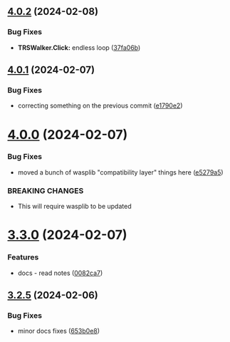 ## [4.0.2](https://github.com/Torwent/SRL-T/compare/v4.0.1...v4.0.2) (2024-02-08)


### Bug Fixes

* **TRSWalker.Click:** endless loop ([37fa06b](https://github.com/Torwent/SRL-T/commit/37fa06be4e3cc979cb859c6e1cd677ca21b94df0))



## [4.0.1](https://github.com/Torwent/SRL-T/compare/v4.0.0...v4.0.1) (2024-02-07)


### Bug Fixes

* correcting something on the previous commit ([e1790e2](https://github.com/Torwent/SRL-T/commit/e1790e27b0808df79f3e12f317f75bd5c1d8b17c))



# [4.0.0](https://github.com/Torwent/SRL-T/compare/v3.3.0...v4.0.0) (2024-02-07)


### Bug Fixes

* moved a bunch of wasplib "compatibility layer" things here ([e5279a5](https://github.com/Torwent/SRL-T/commit/e5279a5fee961b75abd57bd73815ff309ded118e))


### BREAKING CHANGES

* This will require wasplib to be updated



# [3.3.0](https://github.com/Torwent/SRL-T/compare/v3.2.5...v3.3.0) (2024-02-07)


### Features

* docs - read notes ([0082ca7](https://github.com/Torwent/SRL-T/commit/0082ca77a3ef8148008e1f5f067e45a0f43a9df3))



## [3.2.5](https://github.com/Torwent/SRL-T/compare/v3.2.4...v3.2.5) (2024-02-06)


### Bug Fixes

* minor docs fixes ([653b0e8](https://github.com/Torwent/SRL-T/commit/653b0e8c5ba29c56105442c055b1c40a7e7c67b0))



